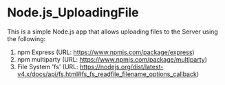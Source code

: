 # Node.js_UploadingFile

This is a simple Node.js app that allows uploading files to the Server using the following:

1. npm Express      (URL: https://www.npmjs.com/package/express)
2. npm multiparty   (URL: https://www.npmjs.com/package/multiparty)
3. File System 'fs' (URL: https://nodejs.org/dist/latest-v4.x/docs/api/fs.html#fs_fs_readfile_filename_options_callback)
